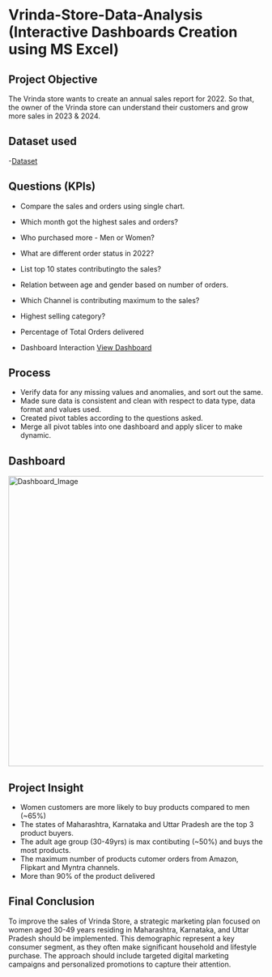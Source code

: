 # Vrinda-Store-Data-Analysis (Interactive Dashboards Creation using MS Excel)
## Project Objective
The Vrinda store wants to create an annual sales report for 2022. So that, the owner of the Vrinda store can understand their customers and grow more sales in 2023 & 2024.

## Dataset used
-<a href="https://github.com/reshmamishra24/Data_Analysis_Dashboard-/blob/main/Vrinda%20Store%20Data%20Analysis.xlsx">Dataset</a>

## Questions (KPIs)
- Compare the sales and orders using single chart.
- Which month got the highest sales and orders?
- Who purchased more - Men or Women?
- What are different order status in 2022?
- List top 10 states contributingto the sales?
- Relation between age and gender based on number of orders.
- Which Channel is contributing maximum to the sales?
- Highest selling category?
- Percentage of Total Orders delivered

- Dashboard Interaction <a href="       ">View Dashboard</a>

## Process
- Verify data for any missing values and anomalies, and sort out the same.
- Made sure data is consistent and clean with respect to data type, data format and values used.
- Created pivot tables according to the questions asked.
- Merge all pivot tables into one dashboard and apply slicer to make dynamic.

## Dashboard
<img width="1681" height="573" alt="Dashboard_Image" src="https://github.com/user-attachments/assets/7f4e2d05-859a-4c62-8fed-f544a6d8cac6" />



## Project Insight
- Women customers are more likely to buy products compared to men (~65%)
- The states of  Maharashtra, Karnataka and Uttar Pradesh are the top 3 product buyers.
- The adult age group (30-49yrs) is max contibuting (~50%) and buys the most products.
- The maximum number of products cutomer orders from Amazon, Flipkart and Myntra channels.
- More than 90% of the product delivered

## Final Conclusion
To improve the sales of Vrinda Store, a strategic marketing plan focused on women aged 30-49 years residing in Maharashtra, Karnataka, and Uttar Pradesh should be implemented. This demographic represent a key consumer segment, as they often make significant household and lifestyle purchase. The approach should include targeted digital marketing campaigns and personalized promotions to capture their attention.
